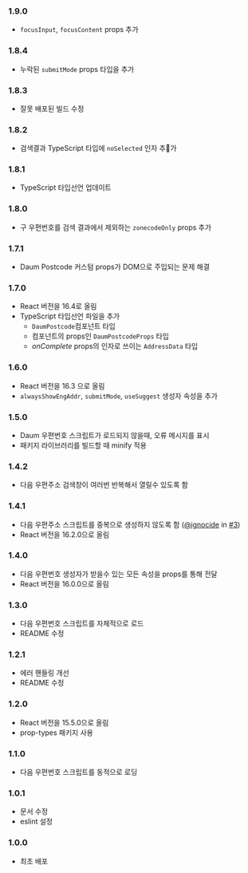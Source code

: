 ### 1.9.0
- `focusInput`, `focusContent` props 추가

### 1.8.4
- 누락된 `submitMode` props 타입을 추가

### 1.8.3
- 잘못 배포된 빌드 수정

### 1.8.2
- 검색결과 TypeScript 타입에 `noSelected` 인자 추가

### 1.8.1
- TypeScript 타입선언 업데이트

### 1.8.0
- 구 우편번호를 검색 결과에서 제외하는 `zonecodeOnly` props 추가

### 1.7.1
- Daum Postcode 커스텀 props가 DOM으로 주입되는 문제 해결

### 1.7.0
- React 버전을 16.4로 올림
- TypeScript 타입선언 파일을 추가
  - `DaumPostcode`컴포넌트 타입
  - 컴포넌트의 props인 `DaumPostcodeProps` 타입
  - _onComplete_ props의 인자로 쓰이는 `AddressData` 타입

### 1.6.0
- React 버전을 16.3 으로 올림
- `alwaysShowEngAddr`, `submitMode`, `useSuggest` 생성자 속성을 추가

### 1.5.0
- Daum 우편번호 스크립트가 로드되지 않을때, 오류 메시지를 표시
- 패키지 라이브러리를 빌드할 때 minify 적용

### 1.4.2
- 다음 우편주소 검색창이 여러번 반복해서 열릴수 있도록 함

### 1.4.1
- 다음 우편주소 스크립트를 중복으로 생성하지 않도록 함 ([@ignocide](https://github.com/ignocide) in [#3](https://github.com/kimminsik-bernard/react-daum-postcode/pull/3))
- React 버전을 16.2.0으로 올림

### 1.4.0

- 다음 우편번호 생성자가 받을수 있는 모든 속성을 props를 통해 전달
- React 버전을 16.0.0으로 올림

### 1.3.0

- 다음 우편번호 스크립트를 자체적으로 로드
- README 수정

### 1.2.1

- 에러 핸들링 개선
- README 수정

### 1.2.0

- React 버전을 15.5.0으로 올림
- prop-types 패키지 사용

### 1.1.0

- 다음 우편번호 스크립트를 동적으로 로딩

### 1.0.1

- 문서 수정
- eslint 설정

### 1.0.0

- 최초 배포
